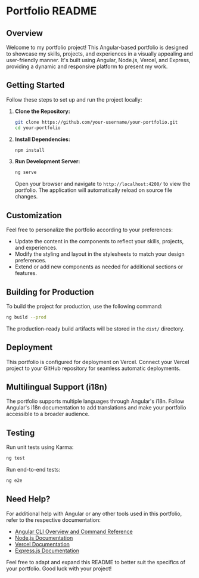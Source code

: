 # Portfolio README

## Overview

Welcome to my portfolio project! This Angular-based portfolio is designed to showcase my skills, projects, and experiences in a visually appealing and user-friendly manner. It's built using Angular, Node.js, Vercel, and Express, providing a dynamic and responsive platform to present my work.

## Getting Started

Follow these steps to set up and run the project locally:

1. **Clone the Repository:**

   ```bash
   git clone https://github.com/your-username/your-portfolio.git
   cd your-portfolio
   ```

2. **Install Dependencies:**

   ```bash
   npm install
   ```

3. **Run Development Server:**
   ```bash
   ng serve
   ```
   Open your browser and navigate to `http://localhost:4200/` to view the portfolio. The application will automatically reload on source file changes.

## Customization

Feel free to personalize the portfolio according to your preferences:

- Update the content in the components to reflect your skills, projects, and experiences.
- Modify the styling and layout in the stylesheets to match your design preferences.
- Extend or add new components as needed for additional sections or features.

## Building for Production

To build the project for production, use the following command:

```bash
ng build --prod
```

The production-ready build artifacts will be stored in the `dist/` directory.

## Deployment

This portfolio is configured for deployment on Vercel. Connect your Vercel project to your GitHub repository for seamless automatic deployments.

## Multilingual Support (i18n)

The portfolio supports multiple languages through Angular's i18n. Follow Angular's i18n documentation to add translations and make your portfolio accessible to a broader audience.

## Testing

Run unit tests using Karma:

```bash
ng test
```

Run end-to-end tests:

```bash
ng e2e
```

## Need Help?

For additional help with Angular or any other tools used in this portfolio, refer to the respective documentation:

- [Angular CLI Overview and Command Reference](https://angular.io/cli)
- [Node.js Documentation](https://nodejs.org/en/docs/)
- [Vercel Documentation](https://vercel.com/docs)
- [Express.js Documentation](https://expressjs.com/)

Feel free to adapt and expand this README to better suit the specifics of your portfolio. Good luck with your project!
